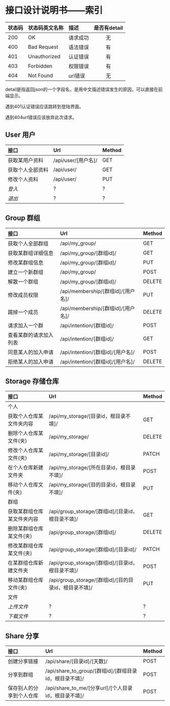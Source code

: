 # 接口设计说明书——索引

|状态码|状态码英文名称|描述|是否有detail|
|:-|:-|:-|:-:|
|200|OK|请求成功|无|
|400|Bad Request|语法错误|有|
|401|Unauthorized|认证错误|有|
|403|Forbidden|权限错误|有|
|404|Not Found|url错误|无|

detail是指返回json的一个字段名，是用中文描述错误发生的原因，可以直接在前端显示。

遇到401认证错误应该跳转到登陆界面。

遇到404url错误应该放弃此次请求。

## User 用户

|接口|Url|Method|
|:-|:-|:-|
|获取某用户资料|/api/user/[用户名]/|GET|
|获取个人全部资料|/api/user/|GET|
|修改个人资料|/api/user/|PUT|
|*登入*|?|?|
|*退出*|?|?|

## Group 群组

|接口|Url|Method|
|:-|:-|:-|
|获取个人全部群组|/api/my_group/|GET|
|获取某群组详细信息|/api/my_group/[群组id]/|GET|
|修改某群组信息|/api/my_group/[群组id]/|PUT|
|建立一个新群组|/api/my_group/|POST|
|解散一个群组|/api/my_group/[群组id]/|DELETE|
|修改成员权限|/api/membership/[群组id]/[用户名]/|PUT|
|踢掉一个成员|/api/membership/[群组id]/[用户名]/|DELETE|
|请求加入一个群|/api/intention/[群组id]/|POST|
|查看某群的请求加入列表|/api/intention/[群组id]/|GET|
|同意某人的加入申请|/api/intention/[群组id]/[用户名]/|POST|
|拒绝某人的加入申请|/api/intention/[群组id]/[用户名]/|DELETE|

## Storage 存储仓库

|接口|Url|Method|
|:-|:-|:-|
|个人|||
|获取个人仓库某文件夹内容|/api/my_storage/[目录id，根目录不填]/|GET|
|删除个人仓库某文件(夹)|/api/my_storage/|DELETE|
|修改个人仓库某文件(夹)|/api/my_storage/[目录id]/|PATCH|
|在个人仓库新建文件夹|/api/my_storage/[所在目录id，根目录不填]/|POST|
|移动个人仓库文件(夹)|/api/my_storage/[目的目录id，根目录不填]/|PUT|
|群组|||
|获取某群组仓库某文件夹内容|/api/group_storage/[群组id]/[目录id，根目录不填]/|GET|
|删除某群组仓库某文件(夹)|/api/group_storage/[群组id]/|DELETE|
|修改某群组仓库某文件(夹)|/api/group_storage/[群组id]/[目录id]/|PATCH|
|在某群组仓库新建文件夹|/api/group_storage/[群组id]/[目录id，根目录不填]/|POST|
|移动某群组仓库文件(夹)|/api/group_storage/[群组id]/[目的目录id，根目录不填]/|PUT|
|文件|||
|*上传文件*|?|?|
|*下载文件*|?|?|

## Share 分享

|接口|Url|Method|
|:-|:-|:-|
|创建分享链接|/api/share/[目录id]/[天数]/|POST|
|分享到群组|/api/share_to_group/[群组id]/[群组目录id，根目录不填]/|POST|
|保存别人的分享到个人仓库|/api/share_to_me/[分享url]/[个人目录id，根目录不填]/|POST|
